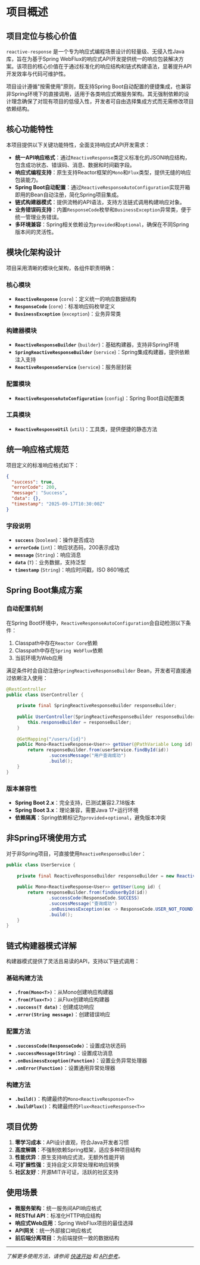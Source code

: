 # 项目概述

## 项目定位与核心价值

`reactive-response` 是一个专为响应式编程场景设计的轻量级、无侵入性Java库，旨在为基于Spring WebFlux的响应式API开发提供统一的响应包装解决方案。该项目的核心价值在于通过标准化的响应结构和链式构建语法，显著提升API开发效率与代码可维护性。

项目设计遵循"按需使用"原则，既支持Spring Boot自动配置的便捷集成，也兼容非Spring环境下的直接调用，适用于各类响应式微服务架构。其无强制依赖的设计理念确保了对现有项目的低侵入性，开发者可自由选择集成方式而无需修改项目依赖结构。

## 核心功能特性

本项目提供以下关键功能特性，全面支持响应式API开发需求：

- **统一API响应格式**：通过`ReactiveResponse`类定义标准化的JSON响应结构，包含成功状态、错误码、消息、数据和时间戳字段。
- **响应式编程支持**：原生支持Reactor框架的`Mono`和`Flux`类型，提供无缝的响应包装能力。
- **Spring Boot自动配置**：通过`ReactiveResponseAutoConfiguration`实现开箱即用的Bean自动注册，简化Spring项目集成。
- **链式构建器模式**：提供流畅的API语法，支持方法链式调用构建响应对象。
- **业务错误码支持**：内置`ResponseCode`枚举和`BusinessException`异常类，便于统一管理业务错误。
- **多环境兼容**：Spring相关依赖设为`provided`和`optional`，确保在不同Spring版本间的灵活性。

## 模块化架构设计

项目采用清晰的模块化架构，各组件职责明确：

### 核心模块

- **`ReactiveResponse`** (`core`)：定义统一的响应数据结构
- **`ResponseCode`** (`core`)：标准响应码枚举定义
- **`BusinessException`** (`exception`)：业务异常类

### 构建器模块

- **`ReactiveResponseBuilder`** (`builder`)：基础构建器，支持非Spring环境
- **`SpringReactiveResponseBuilder`** (`service`)：Spring集成构建器，提供依赖注入支持
- **`ReactiveResponseService`** (`service`)：服务层封装

### 配置模块

- **`ReactiveResponseAutoConfiguration`** (`config`)：Spring Boot自动配置类

### 工具模块

- **`ReactiveResponseUtil`** (`util`)：工具类，提供便捷的静态方法

## 统一响应格式规范

项目定义的标准响应格式如下：

```json
{
  "success": true,
  "errorCode": 200,
  "message": "Success",
  "data": {},
  "timestamp": "2025-09-17T10:30:00Z"
}
```

### 字段说明

- **`success`** (`boolean`)：操作是否成功
- **`errorCode`** (`int`)：响应状态码，200表示成功
- **`message`** (`String`)：响应消息
- **`data`** (`T`)：业务数据，支持泛型
- **`timestamp`** (`String`)：响应时间戳，ISO 8601格式

## Spring Boot集成方案

### 自动配置机制

在Spring Boot环境中，`ReactiveResponseAutoConfiguration`会自动检测以下条件：

1. Classpath中存在`Reactor Core`依赖
2. Classpath中存在`Spring WebFlux`依赖
3. 当前环境为Web应用

满足条件时会自动注册`SpringReactiveResponseBuilder` Bean，开发者可直接通过依赖注入使用：

```java
@RestController
public class UserController {
    
    private final SpringReactiveResponseBuilder responseBuilder;
    
    public UserController(SpringReactiveResponseBuilder responseBuilder) {
        this.responseBuilder = responseBuilder;
    }
    
    @GetMapping("/users/{id}")
    public Mono<ReactiveResponse<User>> getUser(@PathVariable Long id) {
        return responseBuilder.from(userService.findById(id))
                .successMessage("用户查询成功")
                .build();
    }
}
```

### 版本兼容性

- **Spring Boot 2.x**：完全支持，已测试兼容2.7.18版本
- **Spring Boot 3.x**：理论兼容，需要Java 17+运行环境
- **依赖隔离**：Spring依赖标记为`provided`+`optional`，避免版本冲突

## 非Spring环境使用方式

对于非Spring项目，可直接使用`ReactiveResponseBuilder`：

```java
public class UserService {
    
    private final ReactiveResponseBuilder responseBuilder = new ReactiveResponseBuilder();
    
    public Mono<ReactiveResponse<User>> getUser(Long id) {
        return responseBuilder.from(findUserById(id))
                .successCode(ResponseCode.SUCCESS)
                .successMessage("查询成功")
                .onBusinessException(ex -> ResponseCode.USER_NOT_FOUND)
                .build();
    }
}
```

## 链式构建器模式详解

构建器模式提供了灵活且易读的API，支持以下链式调用：

### 基础构建方法

- **`.from(Mono<T>)`**：从Mono创建响应构建器
- **`.from(Flux<T>)`**：从Flux创建响应构建器
- **`.success(T data)`**：创建成功响应
- **`.error(String message)`**：创建错误响应

### 配置方法

- **`.successCode(ResponseCode)`**：设置成功状态码
- **`.successMessage(String)`**：设置成功消息
- **`.onBusinessException(Function)`**：设置业务异常处理器
- **`.onError(Function)`**：设置通用异常处理器

### 构建方法

- **`.build()`**：构建最终的`Mono<ReactiveResponse<T>>`
- **`.buildFlux()`**：构建最终的`Flux<ReactiveResponse<T>>`

## 项目优势

1. **零学习成本**：API设计直观，符合Java开发者习惯
2. **高度解耦**：不强制依赖Spring框架，适应多种项目结构
3. **性能优异**：原生支持响应式流，无额外性能开销
4. **可扩展性强**：支持自定义异常处理和响应转换
5. **社区友好**：开源MIT许可证，活跃的社区支持

## 使用场景

- **微服务架构**：统一服务间API响应格式
- **RESTful API**：标准化HTTP响应结构
- **响应式Web应用**：Spring WebFlux项目的最佳选择
- **API网关**：统一外部接口响应格式
- **前后端分离项目**：为前端提供一致的数据结构

---

*了解更多使用方法，请参阅 [快速开始](./快速开始.md) 和 [API参考](./API参考.md)。*